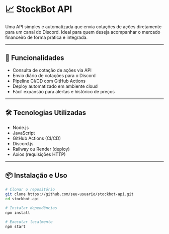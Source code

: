 # 📈 StockBot API

Uma API simples e automatizada que envia cotações de ações diretamente para um canal do Discord. Ideal para quem deseja acompanhar o mercado financeiro de forma prática e integrada.

---

## 🚀 Funcionalidades

- Consulta de cotação de ações via API
- Envio diário de cotações para o Discord
- Pipeline CI/CD com GitHub Actions
- Deploy automatizado em ambiente cloud
- Fácil expansão para alertas e histórico de preços

---

## 🛠️ Tecnologias Utilizadas

- Node.js
- JavaScript
- GitHub Actions (CI/CD)
- Discord.js
- Railway ou Render (deploy)
- Axios (requisições HTTP)

---

## 📦 Instalação e Uso

```bash
# Clonar o repositório
git clone https://github.com/seu-usuario/stockbot-api.git
cd stockbot-api

# Instalar dependências
npm install

# Executar localmente
npm start
```

